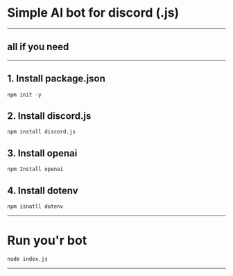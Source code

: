 # Simple AI bot for discord (.js)

___

## all if you need 

___

## 1. Install package.json

``npm init -y``

## 2. Install discord.js 

``npm install discord.js``

## 3. Install openai

``npm Install openai``

## 4. Install dotenv

``npm isnatll dotenv``

___

# Run you'r bot 

``node index.js``

___
